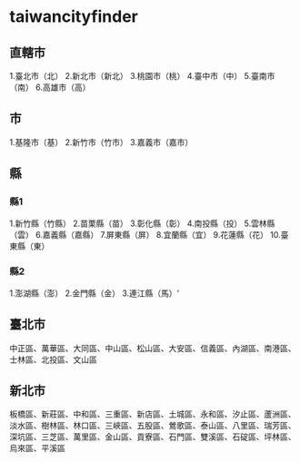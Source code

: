 # taiwancityfinder
## 直轄市 
1.臺北市（北） 2.新北市（新北） 3.桃園市（桃） 4.臺中市（中） 5.臺南市（南） 6.高雄市（高）
## 市 
1.基隆市（基） 2.新竹市（竹市） 3.嘉義市（嘉市）
## 縣
### 縣1 
1.新竹縣（竹縣） 2.苗栗縣（苗） 3.彰化縣（彰）	4.南投縣（投） 5.雲林縣（雲） 6.嘉義縣（嘉縣） 7.屏東縣（屏） 8.宜蘭縣（宜） 9.花蓮縣（花） 10.臺東縣（東） 
### 縣2 
1.澎湖縣（澎） 2.金門縣（金） 3.連江縣（馬）'
## 臺北市
中正區、萬華區、大同區、中山區、松山區、大安區、信義區、內湖區、南港區、士林區、北投區、文山區
## 新北市
板橋區、新莊區、中和區、三重區、新店區、土城區、永和區、汐止區、蘆洲區、淡水區、樹林區、林口區、三峽區、五股區、鶯歌區、泰山區、八里區、瑞芳區、深坑區、三芝區、萬里區、金山區、貢寮區、石門區、雙溪區、石碇區、坪林區、烏來區、平溪區
